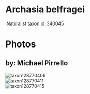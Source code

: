
Archasia belfragei
==================
  
[iNaturalist taxon id: 340045](https://www.inaturalist.org/taxa/340045)
# Photos

## by: Michael Pirrello
  
![taxon128770406](https://inaturalist-open-data.s3.amazonaws.com/photos/137842270/medium.jpg)  
![taxon128770411](https://inaturalist-open-data.s3.amazonaws.com/photos/137842278/medium.jpg)  
![taxon128770415](https://inaturalist-open-data.s3.amazonaws.com/photos/137842287/medium.jpg)